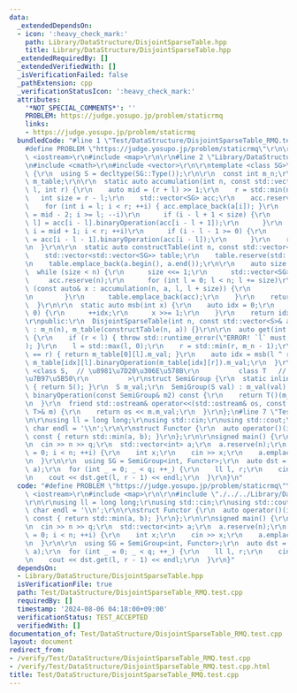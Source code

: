 ```yaml
---
data:
  _extendedDependsOn:
  - icon: ':heavy_check_mark:'
    path: Library/DataStructure/DisjointSparseTable.hpp
    title: Library/DataStructure/DisjointSparseTable.hpp
  _extendedRequiredBy: []
  _extendedVerifiedWith: []
  _isVerificationFailed: false
  _pathExtension: cpp
  _verificationStatusIcon: ':heavy_check_mark:'
  attributes:
    '*NOT_SPECIAL_COMMENTS*': ''
    PROBLEM: https://judge.yosupo.jp/problem/staticrmq
    links:
    - https://judge.yosupo.jp/problem/staticrmq
  bundledCode: "#line 1 \"Test/DataStructure/DisjointSparseTable_RMQ.test.cpp\"\n\
    #define PROBLEM \"https://judge.yosupo.jp/problem/staticrmq\"\r\n\r\n#include\
    \ <iostream>\r\n#include <map>\r\n\r\n#line 2 \"Library/DataStructure/DisjointSparseTable.hpp\"\
    \n#include <cmath>\r\n#include <vector>\r\n\r\ntemplate <class SG>\r\nclass DisjointSparseTable\
    \ {\r\n  using S = decltype(SG::Type());\r\n\r\n  const int m_n;\r\n  const std::vector<std::vector<SG>>\
    \ m_table;\r\n\r\n  static auto accumulation(int n, const std::vector<S>& a, int\
    \ l, int r) {\r\n    auto mid = (r + l) >> 1;\r\n    r = std::min(n, r);\r\n \
    \   int size = r - l;\r\n    std::vector<SG> acc;\r\n    acc.reserve(size);\r\n\
    \    for (int i = l; i < r; ++i) { acc.emplace_back(a[i]); }\r\n    for (int i\
    \ = mid - 2; i >= l; --i)\r\n      if (i - l + 1 < size) {\r\n        acc[i -\
    \ l] = acc[i - l].binaryOperation(acc[i - l + 1]);\r\n      }\r\n    for (int\
    \ i = mid + 1; i < r; ++i)\r\n      if (i - l - 1 >= 0) {\r\n        acc[i - l]\
    \ = acc[i - l - 1].binaryOperation(acc[i - l]);\r\n      }\r\n    return acc;\r\
    \n  }\r\n\r\n  static auto constructTable(int n, const std::vector<S>& a) {\r\n\
    \    std::vector<std::vector<SG>> table;\r\n    table.reserve(std::log2(n) + 1);\r\
    \n    table.emplace_back(a.begin(), a.end());\r\n\r\n    auto size = 1;\r\n  \
    \  while (size < n) {\r\n      size <<= 1;\r\n      std::vector<SG> acc;\r\n \
    \     acc.reserve(n);\r\n      for (int l = 0; l < n; l += size)\r\n        for\
    \ (const auto& x : accumulation(n, a, l, l + size)) {\r\n          acc.emplace_back(x);\r\
    \n        }\r\n      table.emplace_back(acc);\r\n    }\r\n    return table;\r\n\
    \  }\r\n\r\n  static auto msb(int x) {\r\n    auto idx = 0;\r\n    while (x >\
    \ 0) {\r\n      ++idx;\r\n      x >>= 1;\r\n    }\r\n    return idx;\r\n  }\r\n\
    \r\npublic:\r\n  DisjointSparseTable(int n, const std::vector<S>& a)\r\n     \
    \ : m_n(n), m_table(constructTable(n, a)) {}\r\n\r\n  auto get(int l, int r) const\
    \ {\r\n    if (r < l) { throw std::runtime_error(\"ERROR! `l` must less than `r`\"\
    ); }\r\n    l = std::max(l, 0);\r\n    r = std::min(r, m_n - 1);\r\n    if (l\
    \ == r) { return m_table[0][l].m_val; }\r\n    auto idx = msb(l ^ r);\r\n    return\
    \ m_table[idx][l].binaryOperation(m_table[idx][r]).m_val;\r\n  }\r\n};\r\ntemplate\
    \ <class S,  // \u8981\u7D20\u306E\u578B\r\n          class T   // 2\u9805\u6F14\
    \u7B97\u5B50\r\n          >\r\nstruct SemiGroup {\r\n  static inline auto Type()\
    \ { return S(); }\r\n  S m_val;\r\n  SemiGroup(S val) : m_val(val) {}\r\n  SemiGroup\
    \ binaryOperation(const SemiGroup& m2) const {\r\n    return T()(m_val, m2.m_val);\r\
    \n  }\r\n  friend std::ostream& operator<<(std::ostream& os, const SemiGroup<S,\
    \ T>& m) {\r\n    return os << m.m_val;\r\n  }\r\n};\n#line 7 \"Test/DataStructure/DisjointSparseTable_RMQ.test.cpp\"\
    \n\r\nusing ll = long long;\r\nusing std::cin;\r\nusing std::cout;\r\nconstexpr\
    \ char endl = '\\n';\r\n\r\nstruct Functor {\r\n  auto operator()(int a, int b)\
    \ const { return std::min(a, b); }\r\n};\r\n\r\nsigned main() {\r\n  ll n, q;\r\
    \n  cin >> n >> q;\r\n  std::vector<int> a;\r\n  a.reserve(n);\r\n  for (int i\
    \ = 0; i < n; ++i) {\r\n    int x;\r\n    cin >> x;\r\n    a.emplace_back(x);\r\
    \n  }\r\n\r\n  using SG = SemiGroup<int, Functor>;\r\n  auto dst = DisjointSparseTable<SG>(n,\
    \ a);\r\n  for (int _ = 0; _ < q; ++_) {\r\n    ll l, r;\r\n    cin >> l >> r;\r\
    \n    cout << dst.get(l, r - 1) << endl;\r\n  }\r\n}\n"
  code: "#define PROBLEM \"https://judge.yosupo.jp/problem/staticrmq\"\r\n\r\n#include\
    \ <iostream>\r\n#include <map>\r\n\r\n#include \"./../../Library/DataStructure/DisjointSparseTable.hpp\"\
    \r\n\r\nusing ll = long long;\r\nusing std::cin;\r\nusing std::cout;\r\nconstexpr\
    \ char endl = '\\n';\r\n\r\nstruct Functor {\r\n  auto operator()(int a, int b)\
    \ const { return std::min(a, b); }\r\n};\r\n\r\nsigned main() {\r\n  ll n, q;\r\
    \n  cin >> n >> q;\r\n  std::vector<int> a;\r\n  a.reserve(n);\r\n  for (int i\
    \ = 0; i < n; ++i) {\r\n    int x;\r\n    cin >> x;\r\n    a.emplace_back(x);\r\
    \n  }\r\n\r\n  using SG = SemiGroup<int, Functor>;\r\n  auto dst = DisjointSparseTable<SG>(n,\
    \ a);\r\n  for (int _ = 0; _ < q; ++_) {\r\n    ll l, r;\r\n    cin >> l >> r;\r\
    \n    cout << dst.get(l, r - 1) << endl;\r\n  }\r\n}"
  dependsOn:
  - Library/DataStructure/DisjointSparseTable.hpp
  isVerificationFile: true
  path: Test/DataStructure/DisjointSparseTable_RMQ.test.cpp
  requiredBy: []
  timestamp: '2024-08-06 04:18:00+09:00'
  verificationStatus: TEST_ACCEPTED
  verifiedWith: []
documentation_of: Test/DataStructure/DisjointSparseTable_RMQ.test.cpp
layout: document
redirect_from:
- /verify/Test/DataStructure/DisjointSparseTable_RMQ.test.cpp
- /verify/Test/DataStructure/DisjointSparseTable_RMQ.test.cpp.html
title: Test/DataStructure/DisjointSparseTable_RMQ.test.cpp
---
```


